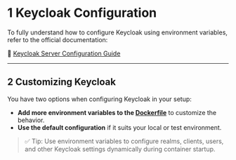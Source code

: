 # 1 Keycloak Configuration

To fully understand how to configure Keycloak using environment variables, refer to the official documentation:

🔗 [Keycloak Server Configuration Guide](https://www.keycloak.org/server/all-config)

---

## 2 Customizing Keycloak 

You have two options when configuring Keycloak in your setup:

- **Add more environment variables to the [Dockerfile](./Dockerfile)** to customize the behavior.
- **Use the default configuration** if it suits your local or test environment.

> ✅ Tip: Use environment variables to configure realms, clients, users, and other Keycloak settings dynamically during container startup.
